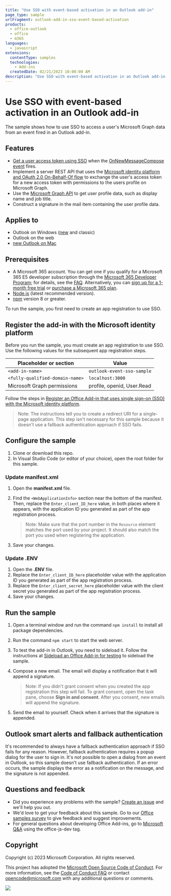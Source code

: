 ```yaml
---
title: "Use SSO with event-based activation in an Outlook add-in"
page_type: sample
urlFragment: outlook-add-in-sso-event-based-activation
products:
  - office-outlook
  - office
  - m365
languages:
  - javascript
extensions:
  contentType: samples
  technologies:
    - Add-ins
  createdDate: 02/21/2023 10:00:00 AM
description: "Use SSO with event-based activation in an Outlook add-in."
---
```


# Use SSO with event-based activation in an Outlook add-in

The sample shows how to use SSO to access a user's Microsoft Graph data from an event fired in an Outlook add-in.

## Features

- [Get a user access token using SSO](https://learn.microsoft.com/outlook/add-ins/authenticate-a-user-with-an-sso-token) when the [OnNewMessageCompose event](https://learn.microsoft.com/office/dev/add-ins/outlook/autolaunch) fires.
- Implement a server REST API that uses the [Microsoft identity platform and OAuth 2.0 On-Behalf-Of flow](https://learn.microsoft.com/azure/active-directory/develop/v2-oauth2-on-behalf-of-flow) to exchange the user's access token for a new access token with permissions to the users profile on Microsoft Graph.
- Use the [Microsoft Graph API](https://developer.microsoft.com/graph/docs/api-reference/v1.0/resources/onedrive) to get user profile data, such as display name and job title.
- Construct a signature in the mail item containing the user profile data.

## Applies to

- Outlook on Windows ([new](https://support.microsoft.com/office/656bb8d9-5a60-49b2-a98b-ba7822bc7627) and classic)
- Outlook on the web
- [new Outlook on Mac](https://support.microsoft.com/office/6283be54-e74d-434e-babb-b70cefc77439)

## Prerequisites

- A Microsoft 365 account. You can get one if you qualify for a Microsoft 365 E5 developer subscription through the [Microsoft 365 Developer Program](https://aka.ms/m365devprogram); for details, see the [FAQ](https://learn.microsoft.com/office/developer-program/microsoft-365-developer-program-faq#who-qualifies-for-a-microsoft-365-e5-developer-subscription-). Alternatively, you can [sign up for a 1-month free trial](https://www.microsoft.com/microsoft-365/try) or [purchase a Microsoft 365 plan](https://www.microsoft.com/microsoft-365/business/compare-all-microsoft-365-business-products-g).
- [Node.js](https://nodejs.org/) (latest recommended version).
- [npm](https://docs.npmjs.com/downloading-and-installing-node-js-and-npm) version 8 or greater.

To run the sample, you first need to create an app registration to use SSO.

## Register the add-in with the Microsoft identity platform

Before you run the sample, you must create an app registration to use SSO. Use the following values for the subsequent app registration steps.

| Placeholder or section | Value          |
|------------------------|----------------|
| `<add-in-name>`          | `outlook-event-sso-sample` |
| `<fully-qualified-domain-name>` | `localhost:3000` |
| Microsoft Graph permissions | profile, openid, User.Read |

Follow the steps in [Register an Office Add-in that uses single sign-on (SSO) with the Microsoft identity platform](https://learn.microsoft.com/office/dev/add-ins/develop/register-sso-add-in-aad-v2).

> Note: The instructions tell you to create a redirect URI for a single-page application. This step isn't necessary for this sample because it doesn't use a fallback authentication approach if SSO fails.

## Configure the sample

1. Clone or download this repo.
1. In Visual Studio Code (or editor of your choice), open the root folder for this sample.

### Update manifest.xml

1. Open the **manifest.xml** file.
1. Find the `<WebApplicationInfo>` section near the bottom of the manifest. Then, replace the `Enter_client_ID_here` value, in both places where it appears, with the application ID you generated as part of the app registration process.

    > Note: Make sure that the port number in the `Resource` element matches the port used by your project. It should also match the port you used when registering the application.

1. Save your changes.

### Update .ENV

1. Open the **.ENV** file.
1. Replace the `Enter_client_ID_here` placeholder value with the application ID you generated as part of the app registration process.
1. Replace the `Enter_client_secret_here` placeholder value with the client secret you generated as part of the app registration process.
1. Save your changes.

## Run the sample

1. Open a terminal window and run the command `npm install` to install all package dependencies.
1. Run the command `npm start` to start the web server.
1. To test the add-in in Outlook, you need to sideload it. Follow the instructions at [Sideload an Office Add-in for testing](https://learn.microsoft.com/office/dev/add-ins/outlook/sideload-outlook-add-ins-for-testing) to sideload the sample.
1. Compose a new email. The email will display a notification that it will append a signature.

    >Note: If you didn't grant consent when you created the app registration this step will fail. To grant consent, open the task pane, choose **Sign in and consent**. After you consent, new emails will append the signature.

1. Send the email to yourself. Check when it arrives that the signature is appended.

## Outlook smart alerts and fallback authentication

It's recommended to always have a fallback authentication approach if SSO fails for any reason. However, fallback authentication requires a popup dialog for the user to sign in. It's not possible to open a dialog from an event in Outlook, so this sample doesn't use fallback authentication. If an error occurs, the sample displays the error as a notification on the message, and the signature is not appended.

## Questions and feedback

- Did you experience any problems with the sample? [Create an issue](https://github.com/OfficeDev/Office-Add-in-samples/issues/new/choose) and we'll help you out.
- We'd love to get your feedback about this sample. Go to our [Office samples survey](https://aka.ms/OfficeSamplesSurvey) to give feedback and suggest improvements.
- For general questions about developing Office Add-ins, go to [Microsoft Q&A](https://learn.microsoft.com/answers/topics/office-js-dev.html) using the office-js-dev tag.

## Copyright

Copyright (c) 2023 Microsoft Corporation. All rights reserved.

This project has adopted the [Microsoft Open Source Code of Conduct](https://opensource.microsoft.com/codeofconduct/). For more information, see the [Code of Conduct FAQ](https://opensource.microsoft.com/codeofconduct/faq/) or contact [opencode@microsoft.com](mailto:opencode@microsoft.com) with any additional questions or comments.

<img src="https://telemetry.sharepointpnp.com/pnp-officeaddins/samples/outlook-add-in-sso-event-based-activation" />
